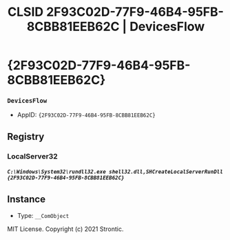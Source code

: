﻿---
title: "CLSID 2F93C02D-77F9-46B4-95FB-8CBB81EEB62C | DevicesFlow"
excerpt: What is COM-Object CLSID 2F93C02D-77F9-46B4-95FB-8CBB81EEB62C?
---

# {2F93C02D-77F9-46B4-95FB-8CBB81EEB62C}

### `DevicesFlow`
* AppID: `{2F93C02D-77F9-46B4-95FB-8CBB81EEB62C}`

## Registry


### LocalServer32

##### `C:\Windows\System32\rundll32.exe shell32.dll,SHCreateLocalServerRunDll {2F93C02D-77F9-46B4-95FB-8CBB81EEB62C}`

## Instance

* Type: `__ComObject`

MIT License. Copyright (c) 2021 Strontic.


